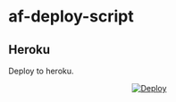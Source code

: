 # af-deploy-script

<!-- ## Railway

[![Deploy on Railway](https://railway.app/button.svg)](https://railway.app/new/template?template=)
<br> -->

## Heroku

Deploy to heroku.
<p align="center">
<a href="https://heroku.com/deploy?template=https://github.com/Akhinkannantg/db">
  <img src="https://www.herokucdn.com/deploy/button.svg" alt="Deploy">
</a>
</p>

